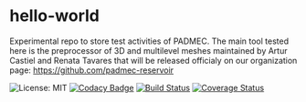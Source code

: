 # hello-world
Experimental repo to store test activities of PADMEC. The main tool tested here is the preprocessor of 3D and multilevel meshes maintained by Artur Castiel and Renata Tavares that will be released officialy on our organization page: https://github.com/padmec-reservoir 

![License: MIT](https://img.shields.io/badge/License-MIT-blue.svg) [![Codacy Badge](https://api.codacy.com/project/badge/Grade/f027adeb6f70403b9259d1210058d12a)](https://www.codacy.com/app/renatattavares/hello-world?utm_source=github.com&amp;utm_medium=referral&amp;utm_content=renatattavares/hello-world&amp;utm_campaign=Badge_Grade) [![Build Status](https://travis-ci.org/renatattavares/hello-world.svg?branch=master)](https://travis-ci.org/renatattavares/hello-world) [![Coverage Status](https://coveralls.io/repos/github/renatattavares/hello-world/badge.svg)](https://coveralls.io/github/renatattavares/hello-world)
